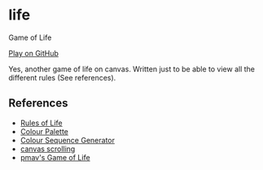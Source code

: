 # life
Game of Life

[Play on GitHub](https://seryckd.github.io/life/)

Yes, another game of life on canvas. Written just to be able to view all the different rules (See references).


## References

* [Rules of Life](http://psoup.math.wisc.edu/mcell/rullex_life.html)
* [Colour Palette](https://www.colourlovers.com/palette/110225/Vintage_Modern)
* [Colour Sequence Generator](http://livingqlikview.com/color-sequence-generator/)
* [canvas scrolling](https://stackoverflow.com/questions/16128604/scrollable-canvas-inside-div)
* [pmav's Game of Life](http://pmav.eu/stuff/javascript-game-of-life-v3.1.1)
